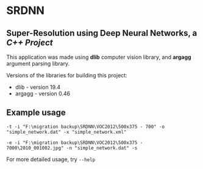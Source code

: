 # SRDNN

## Super-Resolution using Deep Neural Networks, a *C++ Project*

This application was made using **dlib** computer vision library, and **argagg** argument parsing library.

Versions of the libraries for building this project:

* dlib - version 19.4
* argagg - version 0.46

## Example usage

``` Training
-t -i "F:\migration backup\SRDNN\VOC2012\500x375 - 700" -o "simple_network.dat" -x "simple_network.xml"
```

``` Evaluation
-e -i "F:\migration backup\SRDNN\VOC2012\500x375 - 7000\2010_001002.jpg" -n "simple_network.dat" -s
```

For more detailed usage, try `--help`

